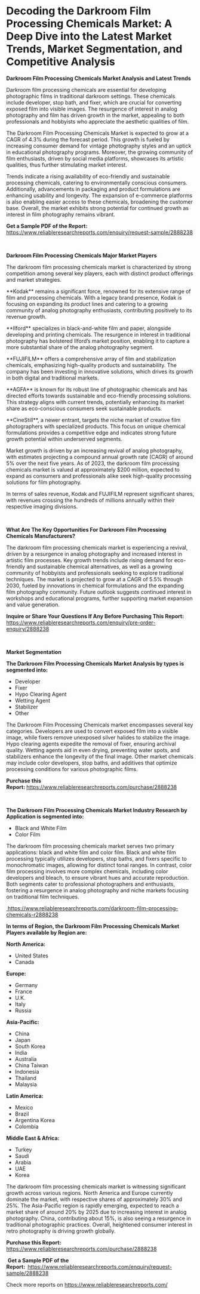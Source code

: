 <p><h1>Decoding the Darkroom Film Processing Chemicals Market: A Deep Dive into the Latest Market Trends, Market Segmentation, and Competitive Analysis</h1></p><p><strong>Darkroom Film Processing Chemicals Market Analysis and Latest Trends</strong></p>
<p><p>Darkroom film processing chemicals are essential for developing photographic films in traditional darkroom settings. These chemicals include developer, stop bath, and fixer, which are crucial for converting exposed film into visible images. The resurgence of interest in analog photography and film has driven growth in the market, appealing to both professionals and hobbyists who appreciate the aesthetic qualities of film.</p><p>The Darkroom Film Processing Chemicals Market is expected to grow at a CAGR of 4.3% during the forecast period. This growth is fueled by increasing consumer demand for vintage photography styles and an uptick in educational photography programs. Moreover, the growing community of film enthusiasts, driven by social media platforms, showcases its artistic qualities, thus further stimulating market interest.</p><p>Trends indicate a rising availability of eco-friendly and sustainable processing chemicals, catering to environmentally conscious consumers. Additionally, advancements in packaging and product formulations are enhancing usability and longevity. The expansion of e-commerce platforms is also enabling easier access to these chemicals, broadening the customer base. Overall, the market exhibits strong potential for continued growth as interest in film photography remains vibrant.</p></p>
<p><strong>Get a Sample PDF of the Report:&nbsp;</strong> <a href="https://www.reliableresearchreports.com/enquiry/request-sample/2888238?utm_campaign=3250&utm_medium=2&utm_source=Github&utm_content=ia&utm_term=14032025&utm_id=darkroom-film-processing-chemicals">https://www.reliableresearchreports.com/enquiry/request-sample/2888238</a></p>
<p>&nbsp;</p>
<p><strong>Darkroom Film Processing Chemicals Major Market Players</strong></p>
<p><p>The darkroom film processing chemicals market is characterized by strong competition among several key players, each with distinct product offerings and market strategies. </p><p>**Kodak** remains a significant force, renowned for its extensive range of film and processing chemicals. With a legacy brand presence, Kodak is focusing on expanding its product lines and catering to a growing community of analog photography enthusiasts, contributing positively to its revenue growth.</p><p>**Ilford** specializes in black-and-white film and paper, alongside developing and printing chemicals. The resurgence in interest in traditional photography has bolstered Ilford’s market position, enabling it to capture a more substantial share of the analog photography segment.</p><p>**FUJIFILM** offers a comprehensive array of film and stabilization chemicals, emphasizing high-quality products and sustainability. The company has been investing in innovative solutions, which drives its growth in both digital and traditional markets.</p><p>**AGFA** is known for its robust line of photographic chemicals and has directed efforts towards sustainable and eco-friendly processing solutions. This strategy aligns with current trends, potentially enhancing its market share as eco-conscious consumers seek sustainable products.</p><p>**CineStill**, a newer entrant, targets the niche market of creative film photographers with specialized products. This focus on unique chemical formulations provides a competitive edge and indicates strong future growth potential within underserved segments.</p><p>Market growth is driven by an increasing revival of analog photography, with estimates projecting a compound annual growth rate (CAGR) of around 5% over the next five years. As of 2023, the darkroom film processing chemicals market is valued at approximately $200 million, expected to expand as consumers and professionals alike seek high-quality processing solutions for film photography.</p><p>In terms of sales revenue, Kodak and FUJIFILM represent significant shares, with revenues crossing the hundreds of millions annually within their respective imaging divisions.</p></p>
<p>&nbsp;</p>
<p><strong>What Are The Key Opportunities For Darkroom Film Processing Chemicals Manufacturers?</strong></p>
<p><p>The darkroom film processing chemicals market is experiencing a revival, driven by a resurgence in analog photography and increased interest in artistic film processes. Key growth trends include rising demand for eco-friendly and sustainable chemical alternatives, as well as a growing community of hobbyists and professionals seeking to explore traditional techniques. The market is projected to grow at a CAGR of 5.5% through 2030, fueled by innovations in chemical formulations and the expanding film photography community. Future outlook suggests continued interest in workshops and educational programs, further supporting market expansion and value generation.</p></p>
<p><strong>Inquire or Share Your Questions If Any Before Purchasing This Report:</strong> <a href="https://www.reliableresearchreports.com/enquiry/pre-order-enquiry/2888238?utm_campaign=3250&utm_medium=2&utm_source=Github&utm_content=ia&utm_term=14032025&utm_id=darkroom-film-processing-chemicals">https://www.reliableresearchreports.com/enquiry/pre-order-enquiry/2888238</a></p>
<p>&nbsp;</p>
<p><strong>Market Segmentation</strong></p>
<p><strong>The Darkroom Film Processing Chemicals Market Analysis by types is segmented into:</strong></p>
<p><ul><li>Developer</li><li>Fixer</li><li>Hypo Clearing Agent</li><li>Wetting Agent</li><li>Stabilizer</li><li>Other</li></ul></p>
<p><p>The Darkroom Film Processing Chemicals market encompasses several key categories. Developers are used to convert exposed film into a visible image, while fixers remove unexposed silver halides to stabilize the image. Hypo clearing agents expedite the removal of fixer, ensuring archival quality. Wetting agents aid in even drying, preventing water spots, and stabilizers enhance the longevity of the final image. Other market chemicals may include color developers, stop baths, and additives that optimize processing conditions for various photographic films.</p></p>
<p><strong>Purchase this Report:&nbsp;</strong><a href="https://www.reliableresearchreports.com/purchase/2888238?utm_campaign=3250&utm_medium=2&utm_source=Github&utm_content=ia&utm_term=14032025&utm_id=darkroom-film-processing-chemicals">https://www.reliableresearchreports.com/purchase/2888238</a></p>
<p>&nbsp;</p>
<p><strong>The Darkroom Film Processing Chemicals Market Industry Research by Application is segmented into:</strong></p>
<p><ul><li>Black and White Film</li><li>Color Film</li></ul></p>
<p><p>The darkroom film processing chemicals market serves two primary applications: black and white film and color film. Black and white film processing typically utilizes developers, stop baths, and fixers specific to monochromatic images, allowing for distinct tonal ranges. In contrast, color film processing involves more complex chemicals, including color developers and bleach, to ensure vibrant hues and accurate reproduction. Both segments cater to professional photographers and enthusiasts, fostering a resurgence in analog photography and niche markets focusing on traditional film techniques.</p></p>
<p><a href="https://www.reliableresearchreports.com/darkroom-film-processing-chemicals-r2888238?utm_campaign=3250&utm_medium=2&utm_source=Github&utm_content=ia&utm_term=14032025&utm_id=darkroom-film-processing-chemicals">&nbsp;https://www.reliableresearchreports.com/darkroom-film-processing-chemicals-r2888238</a></p>
<p><strong>In terms of Region, the Darkroom Film Processing Chemicals Market Players available by Region are:</strong></p>
<p>
    <p> <strong> North America: </strong>
        <ul>
            <li>United States</li>
            <li>Canada</li>
        </ul>
        </p> 
    <p> <strong> Europe: </strong>
        <ul>
            <li>Germany</li>
            <li>France</li>
            <li>U.K.</li>
            <li>Italy</li>
            <li>Russia</li>
        </ul>
        </p> 
    <p> <strong> Asia-Pacific: </strong>
        <ul>
            <li>China</li>
            <li>Japan</li>
            <li>South Korea</li>
            <li>India</li>
            <li>Australia</li>
            <li>China Taiwan</li>
            <li>Indonesia</li>
            <li>Thailand</li>
            <li>Malaysia</li>
        </ul>
        </p> 
    <p> <strong> Latin America: </strong>
        <ul>
            <li>Mexico</li>
            <li>Brazil</li>
            <li>Argentina Korea</li>
            <li>Colombia</li>
        </ul>
        </p> 
    <p> <strong> Middle East & Africa: </strong>
        <ul>
            <li>Turkey</li>
            <li>Saudi</li>
            <li>Arabia</li>
            <li>UAE</li>
            <li>Korea</li>
        </ul>
    </p>
    </p>
<p><p>The darkroom film processing chemicals market is witnessing significant growth across various regions. North America and Europe currently dominate the market, with respective shares of approximately 30% and 25%. The Asia-Pacific region is rapidly emerging, expected to reach a market share of around 20% by 2025 due to increasing interest in analog photography. China, contributing about 15%, is also seeing a resurgence in traditional photographic practices. Overall, heightened consumer interest in retro photography is driving growth globally.</p></p>
<p><strong>Purchase this Report: </strong><a href="https://www.reliableresearchreports.com/purchase/2888238?utm_campaign=3250&utm_medium=2&utm_source=Github&utm_content=ia&utm_term=14032025&utm_id=darkroom-film-processing-chemicals">https://www.reliableresearchreports.com/purchase/2888238</a></p>
<p>&nbsp;<strong>Get a Sample PDF of the Report:&nbsp;&nbsp;</strong><a href="https://www.reliableresearchreports.com/enquiry/request-sample/2888238?utm_campaign=3250&utm_medium=2&utm_source=Github&utm_content=ia&utm_term=14032025&utm_id=darkroom-film-processing-chemicals">https://www.reliableresearchreports.com/enquiry/request-sample/2888238</a></p>
<p><strong></strong></p>
<p>Check more reports on <a href="https://www.reliableresearchreports.com/?utm_campaign=3250&utm_medium=2&utm_source=Github&utm_content=ia&utm_term=14032025&utm_id=darkroom-film-processing-chemicals">https://www.reliableresearchreports.com/</a></p>